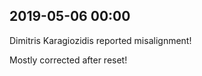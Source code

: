 
## 2019-05-06 00:00

Dimitris Karagiozidis reported misalignment! 

Mostly corrected after reset!

